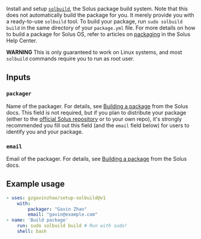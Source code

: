 Install and setup [`solbuild`](https://github.com/getsolus/solbuild), the Solus package build system. Note that this does not automatically build the package for you. It merely provide you with a ready-to-use `solbuild` tool. To build your package, run `sudo solbuild build` in the same directory of your `package.yml` file. For more details on how to build a package for Solus OS, refer to articles on [packaging](https://getsol.us/articles/packaging/) in the Solus Help Center.

**WARNING** This is only guaranteed to work on Linux systems, and most `solbuild` commands require you to run as root user.

## Inputs

### `packager`

Name of the packager. For details, see [Building a package](https://getsol.us/articles/packaging/building-a-package/en/) from the Solus docs. This field is not required, but if you plan to distribute your package (either to the [official Solus repository](https://dev.getsol.us) or to your own repo), it's strongly recommended you fill out this field (and the `email` field below) for users to identify you and your package.

### `email`

Email of the packager. For details, see [Building a package](https://getsol.us/articles/packaging/building-a-package/en/) from the Solus docs.

## Example usage

```yaml
- uses: gzgavinzhao/setup-solbuild@v1
	with:
		packager: "Gavin Zhao"
		email: "gavin@example.com"
- name: 'Build package'
	run: sudo solbuild build # Run with sudo!
	shell: bash
```
